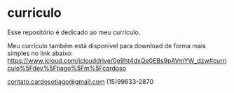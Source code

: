 # curriculo
Esse repositório é dedicado ao meu currículo.

Meu currículo também está disponível para download de forma mais simples no link abaixo:
https://www.icloud.com/iclouddrive/0e9ht4dxQe0EBs9pAVmYW_dzw#curriculo%5Fdev%5Ftiago%5Fm%5Fcardoso

contato.cardosotiago@gmail.com
(15)99633-2870
